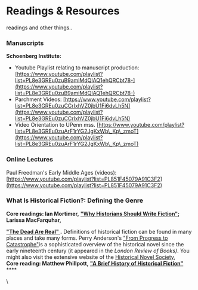 # Readings & Resources

readings and other things..



### **Manuscripts**

**Schoenberg Institute:**&#x20;

* Youtube Playlist relating to manuscript production: [https://www.youtube.com/playlist?list=PL8e3GREu0zuB9amiMdQIAQ1ehQRCbt78-](https://www.youtube.com/playlist?list=PL8e3GREu0zuB9amiMdQIAQ1ehQRCbt78-)
* Parchment Videos: [https://www.youtube.com/playlist?list=PL8e3GREu0zuCCrIxhVZ0jbU1Fi6dvLh5N](https://www.youtube.com/playlist?list=PL8e3GREu0zuCCrIxhVZ0jbU1Fi6dvLh5N)
* Video Orientation to UPenn mss. [https://www.youtube.com/playlist?list=PL8e3GREu0zuArF1rYG2JgKxWb\_Kp\_zmoT](https://www.youtube.com/playlist?list=PL8e3GREu0zuArF1rYG2JgKxWb\_Kp\_zmoT)



### Online Lectures

Paul Freedman's Early Middle Ages (videos): [https://www.youtube.com/playlist?list=PL851F45079A91C3F2](https://www.youtube.com/playlist?list=PL851F45079A91C3F2)

### **What Is Historical Fiction?:** Defining the Genre

**Core readings: Ian Mortimer,** [**"Why Historians Should Write Fiction"**](http://ihrconference.wordpress.com/2011/11/23/why-historians-should-write-fiction/)**; Larissa MacFarquhar,**&#x20;

[**"The Dead Are Real"** ](http://www.newyorker.com/reporting/2012/10/15/121015fa\_fact\_macfarquhar)**.** Definitions of historical fiction can be found in many places and take many forms. Perry Anderson's ["From Progress to Catastrophe"](http://www.lrb.co.uk/v33/n15/perry-anderson/from-progress-to-catastrophe)is a sophisticated overview of the historical novel since the early nineteenth century (it appeared in the _London Review of Books)_. You might also visit the extensive website of the [Historical Novel Society](http://historicalnovelsociety.org),\
**Core reading: Matthew Phillpott,** [**"A Brief History of Historical Fiction"**](http://ihrconference.wordpress.com/2011/11/25/a-history-of-historical-fiction/) ****&#x20;

\
